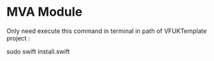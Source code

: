 # MVA Module

Only need execute this command in terminal in path of VFUKTemplate project :

sudo swift install.swift
